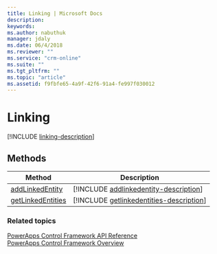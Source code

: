 ```yaml
---
title: Linking | Microsoft Docs
description: 
keywords:
ms.author: nabuthuk
manager: jdaly
ms.date: 06/4/2018
ms.reviewer: ""
ms.service: "crm-online"
ms.suite: ""
ms.tgt_pltfrm: ""
ms.topic: "article"
ms.assetid: f9fbfe65-4a9f-42f6-91a4-fe997f030012
---
```


# Linking

[!INCLUDE [linking-description](includes/linking-description.md)]

## Methods

|Method | Description | 
| ------------- |-------------|
|[addLinkedEntity](linking/addlinkedentity.md)|[!INCLUDE [addlinkedentity-description](linking/includes/addlinkedentity-description.md)]|
|[getLinkedEntities](linking/getlinkedentities.md)|[!INCLUDE [getlinkedentities-description](linking/includes/getlinkedentities-description.md)]|

### Related topics

[PowerApps Control Framework API Reference](index.md)<br />
[PowerApps Control Framework Overview](../powerapps-control-framework-overview.md)

